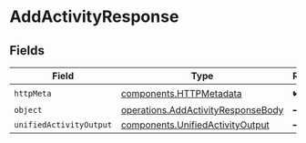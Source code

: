 # AddActivityResponse


## Fields

| Field                                                                                    | Type                                                                                     | Required                                                                                 | Description                                                                              |
| ---------------------------------------------------------------------------------------- | ---------------------------------------------------------------------------------------- | ---------------------------------------------------------------------------------------- | ---------------------------------------------------------------------------------------- |
| `httpMeta`                                                                               | [components.HTTPMetadata](../../models/components/httpmetadata.md)                       | :heavy_check_mark:                                                                       | N/A                                                                                      |
| `object`                                                                                 | [operations.AddActivityResponseBody](../../models/operations/addactivityresponsebody.md) | :heavy_minus_sign:                                                                       | N/A                                                                                      |
| `unifiedActivityOutput`                                                                  | [components.UnifiedActivityOutput](../../models/components/unifiedactivityoutput.md)     | :heavy_minus_sign:                                                                       | N/A                                                                                      |